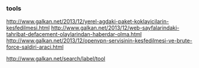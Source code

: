 ### tools

http://www.galkan.net/2013/12/yerel-agdaki-paket-koklayicilarin-kesfedilmesi.html
http://www.galkan.net/2013/12/web-sayfalarindaki-tahribat-defacement-olaylarindan-haberdar-olma.html
http://www.galkan.net/2013/12/openvpn-servisinin-kesfedilmesi-ve-brute-force-saldiri-araci.html

http://www.galkan.net/search/label/tool
